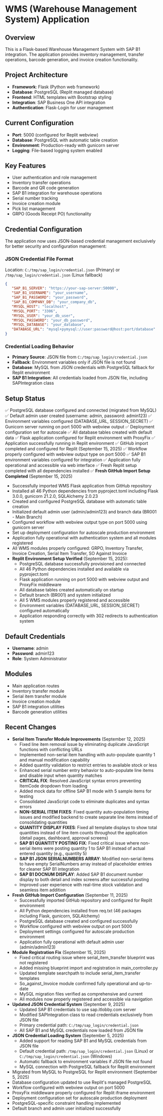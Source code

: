 # WMS (Warehouse Management System) Application

## Overview
This is a Flask-based Warehouse Management System with SAP B1 integration. The application provides inventory management, transfer operations, barcode generation, and invoice creation functionality.

## Project Architecture
- **Framework**: Flask (Python web framework)
- **Database**: PostgreSQL (Replit managed database)
- **Frontend**: HTML templates with Bootstrap styling
- **Integration**: SAP Business One API integration
- **Authentication**: Flask-Login for user management

## Current Configuration
- **Port**: 5000 (configured for Replit webview)
- **Database**: PostgreSQL with automatic table creation
- **Environment**: Production-ready with gunicorn server
- **Logging**: File-based logging system enabled

## Key Features
- User authentication and role management
- Inventory transfer operations
- Barcode and QR code generation
- SAP B1 integration for warehouse operations
- Serial number tracking
- Invoice creation module
- Pick list management
- GRPO (Goods Receipt PO) functionality

## Credential Configuration
The application now uses JSON-based credential management exclusively for better security and configuration management:

### JSON Credential File Format
Location: `C:/tmp/sap_login/credential.json` (Primary) or `/tmp/sap_login/credential.json` (Linux fallback)

```json
{
   "SAP_B1_SERVER": "https://your-sap-server:50000",
   "SAP_B1_USERNAME": "your_username",
   "SAP_B1_PASSWORD": "your_password",
   "SAP_B1_COMPANY_DB": "your_company_db",
   "MYSQL_HOST": "localhost",
   "MYSQL_PORT": "3306",
   "MYSQL_USER": "your_db_user",
   "MYSQL_PASSWORD": "your_db_password",
   "MYSQL_DATABASE": "your_database",
   "DATABASE_URL": "mysql+pymysql://user:password@host:port/database"
}
```

### Credential Loading Behavior
- **Primary Source**: JSON file from `C:/tmp/sap_login/credential.json`
- **Fallback**: Environment variables only if JSON file is not found
- **Database**: MySQL from JSON credentials with PostgreSQL fallback for Replit environment
- **SAP B1 Integration**: All credentials loaded from JSON file, including SAPIntegration class

## Setup Status
✅ PostgreSQL database configured and connected (migrated from MySQL)
✅ Default admin user created (username: admin, password: admin123)
✅ Environment variables configured (DATABASE_URL, SESSION_SECRET)
✅ Gunicorn server running on port 5000 with webview output
✅ Deployment configuration set for autoscale
✅ All database tables created with default data
✅ Flask application configured for Replit environment with ProxyFix
✅ Application successfully running in Replit environment
✅ GitHub import completed and configured for Replit (September 15, 2025)
✅ Workflow properly configured with webview output type on port 5000
✅ SAP B1 environment variables configured for integration
✅ Application fully operational and accessible via web interface
✅ Fresh Replit setup completed with all dependencies installed
✅ **Fresh GitHub Import Setup Completed** (September 15, 2025)
  - Successfully imported WMS Flask application from GitHub repository
  - Installed all 46 Python dependencies from pyproject.toml including Flask 3.0.0, gunicorn 21.2.0, SQLAlchemy 2.0.23
  - Created and configured PostgreSQL database with automatic table creation
  - Initialized default admin user (admin/admin123) and branch data (BR001 - Main Branch)
  - Configured workflow with webview output type on port 5000 using gunicorn server
  - Set up deployment configuration for autoscale production environment
  - Application fully operational with authentication system and all modules registered
  - All WMS modules properly configured: GRPO, Inventory Transfer, Invoice Creation, Serial Item Transfer, SO Against Invoice
  - **Replit Environment Setup Verified** (September 15, 2025):
    - PostgreSQL database successfully provisioned and connected
    - All 46 Python dependencies installed and available via pyproject.toml
    - Flask application running on port 5000 with webview output and ProxyFix middleware
    - All database tables created automatically on startup
    - Default branch (BR001) and system initialized
    - All 5 WMS modules properly registered and accessible
    - Environment variables (DATABASE_URL, SESSION_SECRET) configured automatically
    - Application responding correctly with 302 redirects to authentication system

## Default Credentials
- **Username**: admin
- **Password**: admin123
- **Role**: System Administrator

## Modules
- Main application routes
- Inventory transfer module
- Serial item transfer module
- Invoice creation module
- SAP B1 integration utilities
- Barcode generation utilities

## Recent Changes
- **Serial Item Transfer Module Improvements** (September 12, 2025)
  - Fixed line item removal issue by eliminating duplicate JavaScript functions with conflicting URLs
  - Implemented non-serial item handling with auto-populate quantity 1 and manual modification capability
  - Added quantity validation to restrict entries to available stock or less
  - Enhanced serial number entry behavior to auto-populate line items and disable input when quantity matches
  - **CRITICAL FIX**: Resolved JavaScript syntax errors preventing ItemCode dropdown from loading
  - Added mock data for offline SAP B1 mode with 5 sample items for testing
  - Consolidated JavaScript code to eliminate duplicates and syntax errors
  - **NON-SERIAL ITEM FIXES**: Fixed quantity auto-population timing issues and modified backend to create separate line items instead of consolidating quantities
  - **QUANTITY DISPLAY FIXES**: Fixed all template displays to show total quantities instead of line item counts throughout the application (detail pages, dashboard, approval screens)
  - **SAP B1 QUANTITY POSTING FIX**: Fixed critical issue where non-serial items were posting quantity 1 to SAP B1 instead of actual entered quantity (e.g., quantity 5)
  - **SAP B1 JSON SERIALNUMBERS ARRAY**: Modified non-serial items to have empty SerialNumbers array instead of placeholder entries for cleaner SAP B1 integration
  - **SAP B1 DOCNUM DISPLAY**: Added SAP B1 document number display to both detail and index screens after successful posting
  - Improved user experience with real-time stock validation and seamless item addition
- **Fresh GitHub Import Configuration** (September 11, 2025)
  - Successfully imported GitHub repository and configured for Replit environment
  - All Python dependencies installed from req.txt (46 packages including Flask, gunicorn, SQLAlchemy)
  - PostgreSQL database created and configured successfully
  - Workflow configured with webview output on port 5000
  - Deployment settings configured for autoscale production environment
  - Application fully operational with default admin user (admin/admin123)
- **Module Registration Fix** (September 15, 2025)
  - Fixed critical routing issue where serial_item_transfer blueprint was not registered
  - Added missing blueprint import and registration in main_controller.py
  - Updated template searchpath to include serial_item_transfer templates
  - So_against_Invoice module confirmed fully operational and up-to-date
  - MySQL migration files verified as comprehensive and current
  - All modules now properly registered and accessible via navigation
- **Updated JSON Credential System** (September 9, 2025)
  - Updated SAP B1 credentials to use sap.itlobby.com server
  - Modified SAPIntegration class to read credentials exclusively from JSON file
  - Primary credential path: `C:/tmp/sap_login/credential.json`
  - All SAP B1 and MySQL credentials now loaded from JSON file
- **JSON Credential Loading System** (September 5, 2025)
  - Added support for reading SAP B1 and MySQL credentials from JSON file
  - Default credential path: `/tmp/sap_login/credential.json` (Linux) or `C:/tmp/sap_login/credential.json` (Windows)
  - Automatic fallback to environment variables if JSON file not found
  - MySQL connection with PostgreSQL fallback for Replit environment
- Migrated from MySQL to PostgreSQL for Replit environment (September 5, 2025)
- Database configuration updated to use Replit's managed PostgreSQL
- Workflow configured with webview output on port 5000
- ProxyFix middleware properly configured for Replit iframe environment
- Deployment configuration set for autoscale production deployment
- PostgreSQL-specific constraint handling implemented
- Default branch and admin user initialized successfully